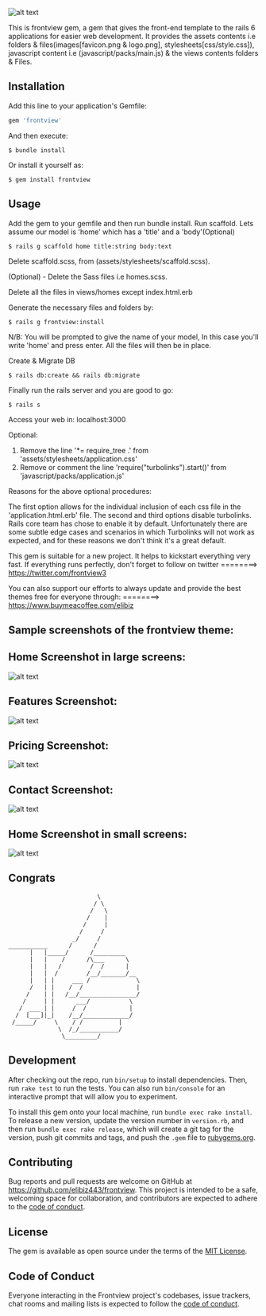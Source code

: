 ![alt text](assets/logo.png)

This is frontview gem, a gem that gives the front-end template to the rails 6 applications for easier web development. It provides the assets contents i.e folders & files(images[favicon.png & logo.png], stylesheets[css/style.css]), javascript content i.e (javascript/packs/main.js) & the views contents folders & Files.

## Installation

Add this line to your application's Gemfile:

```ruby
gem 'frontview'
```

And then execute:

```
$ bundle install
```

Or install it yourself as:

```
$ gem install frontview
```

## Usage

Add the gem to your gemfile and then run bundle install.
Run scaffold. Lets assume our model is 'home' which has a 'title' and a 'body'(Optional)

```
$ rails g scaffold home title:string body:text
```

Delete scaffold.scss, from (assets/stylesheets/scaffold.scss).

(Optional) - Delete the Sass files i.e homes.scss.

Delete all the files in views/homes except index.html.erb

Generate the necessary files and folders by:

```
$ rails g frontview:install
```

N/B: You will be prompted to give the name of your model,
In this case you'll write 'home' and press enter. All the files will then be in place. 

Create & Migrate DB

```
$ rails db:create && rails db:migrate
```

Finally run the rails server and you are good to go:

```
$ rails s
```

Access your web in: localhost:3000

Optional:
1. Remove the line '*= require_tree .' from 'assets/stylesheets/application.css'
2. Remove or comment the line 'require("turbolinks").start()' from 'javascript/packs/application.js'

Reasons for the above optional procedures:

The first option allows for the individual inclusion of each css file in the 'application.html.erb' file.
The second and third options disable turbolinks. Rails core team has chose to enable it by default. Unfortunately there are some subtle edge cases and scenarios in which Turbolinks will not work as expected, and for these reasons we don't think it's a great default.

This gem is suitable for a new project. It helps to kickstart everything very fast. 
If everything runs perfectly, don't forget to follow on twitter ========> https://twitter.com/frontview3

You can also support our efforts to always update and provide the best themes free for everyone through: ========> https://www.buymeacoffee.com/elibiz

## Sample screenshots of the frontview theme:

## Home Screenshot in large screens:
![alt text](assets/sample1.png)

## Features Screenshot:

![alt text](assets/sample2.png)

## Pricing Screenshot:

![alt text](assets/sample3.png)

## Contact Screenshot:

![alt text](assets/sample4.png)
 
## Home Screenshot in small screens:
![alt text](assets/sample5.png)

## Congrats

                             \
                            / \
                           /   \
                          /    |
                         /     |
                        /     /
                      _/     /
    ___________      /      /
          |   |_____/      /_________
          |   |    /      /\___      \
          |   |   /        /  /      |
          |   |  /        /__/_______/__
          |   | |     ___ /             \
          /   | |    /  /               |
         /    | |   /__/________________/
        /     | |      ___/           \
       /  ___ | |     /  /            |
      /  [___]|_|    /__/_____________/
     /_____/     \    / /          |   
                  \  /_/___________/
                   \_________/

## Development

After checking out the repo, run `bin/setup` to install dependencies. Then, run `rake test` to run the tests. You can also run `bin/console` for an interactive prompt that will allow you to experiment.

To install this gem onto your local machine, run `bundle exec rake install`. To release a new version, update the version number in `version.rb`, and then run `bundle exec rake release`, which will create a git tag for the version, push git commits and tags, and push the `.gem` file to [rubygems.org](https://rubygems.org).

## Contributing

Bug reports and pull requests are welcome on GitHub at https://github.com/elibiz443/frontview. This project is intended to be a safe, welcoming space for collaboration, and contributors are expected to adhere to the [code of conduct](https://github.com/elibiz443/frontview/blob/master/CODE_OF_CONDUCT.md).


## License

The gem is available as open source under the terms of the [MIT License](https://opensource.org/licenses/MIT).

## Code of Conduct

Everyone interacting in the Frontview project's codebases, issue trackers, chat rooms and mailing lists is expected to follow the [code of conduct](https://github.com/elibiz443/frontview/blob/master/CODE_OF_CONDUCT.md).
